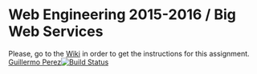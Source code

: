 # Web Engineering 2015-2016 / Big Web Services
Please, go to the [Wiki](https://github.com/UNIZAR-30246-WebEngineering/big-ws/wiki) in order to get the instructions for this assignment.
[Guillermo Perez](https://github.com/guillepg/big-ws)[![Build Status](https://travis-ci.org/guillepg/big-ws.svg)](https://travis-ci.org/guillepg/big-ws)